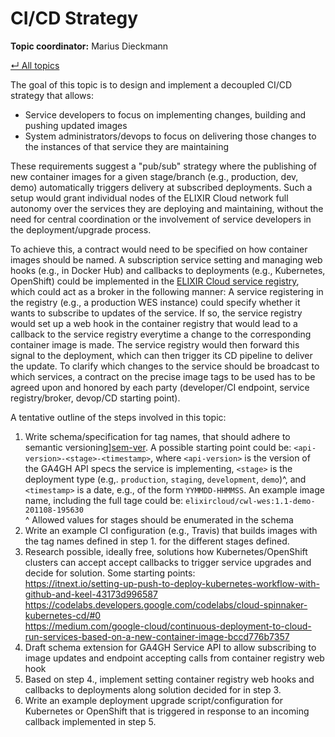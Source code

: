# CI/CD Strategy

**Topic coordinator:** Marius Dieckmann

[&#8629; All topics][topics-overview]

The goal of this topic is to design and implement a decoupled CI/CD strategy
that allows:

* Service developers to focus on implementing changes, building and pushing
  updated images
* System administrators/devops to focus on delivering those changes to the
  instances of that service they are maintaining

These requirements suggest a "pub/sub" strategy where the publishing of new
container images for a given stage/branch (e.g., production, dev, demo)
automatically triggers delivery at subscribed deployments. Such a setup would
grant individual nodes of the ELIXIR Cloud network full autonomy over the
services they are deploying and maintaining, without the need for central
coordination or the involvement of service developers in the deployment/upgrade
process.

To achieve this, a contract would need to be specified on how container images
should be named. A subscription service setting and managing web hooks (e.g.,
in Docker Hub) and callbacks to deployments (e.g., Kubernetes, OpenShift) could
be implemented in the [ELIXIR Cloud service registry][topic-service-registry],
which could act as a broker in the following manner: A service registering in
the registry (e.g., a production WES instance) could specify whether it wants
to subscribe to updates of the service. If so, the service registry would set
up a web hook in the container registry that would lead to a callback to the
service registry everytime a change to the corresponding container image is
made. The service registry would then forward this signal to the deployment,
which can then trigger its CD pipeline to deliver the update. To clarify which
changes to the service should be broadcast to which services, a contract on the
precise image tags to be used has to be agreed upon and honored by each party
(developer/CI endpoint, service registry/broker, devop/CD starting point).

A tentative outline of the steps involved in this topic:

1. Write schema/specification for tag names, that should adhere to semantic
  versioning][sem-ver]. A possible starting point could be:
  `<api-version>-<stage>-<timestamp>`, where `<api-version>` is the version of
  the GA4GH API specs the service is implementing, `<stage>` is the deployment
  type (e.g,. `production`, `staging`, `development`, `demo`)^, and
  `<timestamp>` is a date, e.g., of the form `YYMMDD-HHMMSS`. An example image
  name, including the full tage could be:
  `elixircloud/cwl-wes:1.1-demo-201108-195630`  
  ^ Allowed values for stages should be enumerated in the schema
2. Write an example CI configuration (e.g., Travis) that builds images with the
  tag names defined in step 1. for the different stages defined.
3. Research possible, ideally free, solutions how Kubernetes/OpenShift clusters
  can accept accept callbacks to trigger service upgrades and decide for
  solution. Some starting points:  
  <https://itnext.io/setting-up-push-to-deploy-kubernetes-workflow-with-github-and-keel-43173d996587>  
  <https://codelabs.developers.google.com/codelabs/cloud-spinnaker-kubernetes-cd/#0>  
  <https://medium.com/google-cloud/continuous-deployment-to-cloud-run-services-based-on-a-new-container-image-bccd776b7357>
4. Draft schema extension for GA4GH Service API to allow subscribing to
  image updates and endpoint accepting calls from container registry web hook
5. Based on step 4., implement setting container registry web hooks and
  callbacks to deployments along solution decided for in step 3.
6. Write an example deployment upgrade script/configuration for Kubernetes or
  OpenShift that is triggered in response to an incoming callback implemented
  in step 5.

[project-overview]: ../README.md
[sem-ver]: <https://semver.org>
[topic-service-registry]: service_registry.md
[topics-overview]: ../README.md#topics
